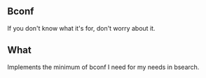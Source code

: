 ## Bconf ##

If you don't know what it's for, don't worry about it.

## What ##

Implements the minimum of bconf I need for my needs in bsearch.